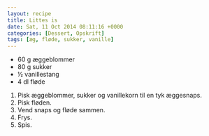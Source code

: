 ```yaml
---
layout: recipe
title: Littes is
date: Sat, 11 Oct 2014 08:11:16 +0000
categories: [Dessert, Opskrift]
tags: [æg, fløde, sukker, vanille]
---
```



*  60 g æggeblommer
*  80 g sukker
*  ½ vanillestang
*  4 dl fløde



1. Pisk æggeblommer, sukker og vanillekorn til en tyk æggesnaps.
1. Pisk fløden.
1. Vend snaps og fløde sammen.
1. Frys.
1. Spis.
